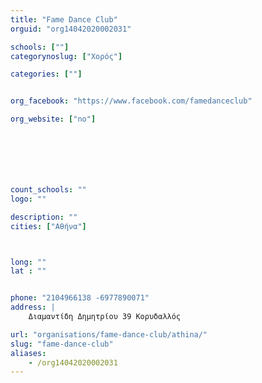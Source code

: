```yaml
---
title: "Fame Dance Club"
orguid: "org14042020002031"

schools: [""]
categorynoslug: ["Χορός"]

categories: [""]


org_facebook: "https://www.facebook.com/famedanceclub"

org_website: ["no"]







count_schools: ""
logo: ""

description: ""
cities: ["Αθήνα"]



long: ""
lat : ""


phone: "2104966138 -6977890071"
address: |
    Διαμαντίδη Δημητρίου 39 Κορυδαλλός

url: "organisations/fame-dance-club/athina/"
slug: "fame-dance-club"
aliases:
    - /org14042020002031
---
```



